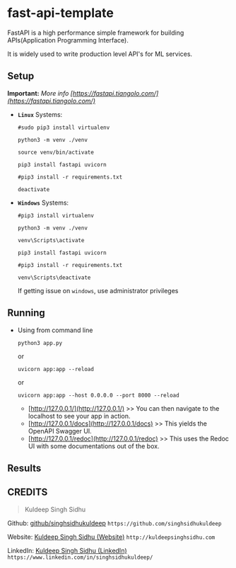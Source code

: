 # fast-api-template

FastAPI is a high performance simple framework for building APIs(Application Programming Interface).

It is widely used to write production level API's for ML services.

## Setup

**Important:** *More info [https://fastapi.tiangolo.com/](https://fastapi.tiangolo.com/)*

* **`Linux`** Systems:

    ```shell
    #sudo pip3 install virtualenv

    python3 -m venv ./venv

    source venv/bin/activate

    pip3 install fastapi uvicorn

    #pip3 install -r requirements.txt
    ```

    ```shell
    deactivate
    ```

* **`Windows`** Systems:

    ```shell
    #pip3 install virtualenv

    python3 -m venv ./venv

    venv\Scripts\activate

    pip3 install fastapi uvicorn

    #pip3 install -r requirements.txt
    ```

    ```shell
    venv\Scripts\deactivate
    ```

    If getting issue on `windows`, use administrator privileges

## Running

* Using from command line

    ```shell
    python3 app.py
    ```
    or
    ```shell
    uvicorn app:app --reload
    ```
    or
    ```shell
    uvicorn app:app --host 0.0.0.0 --port 8000 --reload
    ```

    * [http://127.0.0.1/](http://127.0.0.1/) >> You can then navigate to the localhost to see your app in action.
    * [http://127.0.0.1/docs](http://127.0.0.1/docs) >> This yields the OpenAPI Swagger UI.
    * [http://127.0.0.1/redoc](http://127.0.0.1/redoc) >> This uses the Redoc UI with some documentations out of the box.

## Results



## CREDITS

>Kuldeep Singh Sidhu

Github: [github/singhsidhukuldeep](https://github.com/singhsidhukuldeep)
`https://github.com/singhsidhukuldeep`

Website: [Kuldeep Singh Sidhu (Website)](http://kuldeepsinghsidhu.com)
`http://kuldeepsinghsidhu.com`

LinkedIn: [Kuldeep Singh Sidhu (LinkedIn)](https://www.linkedin.com/in/singhsidhukuldeep/)
`https://www.linkedin.com/in/singhsidhukuldeep/`

